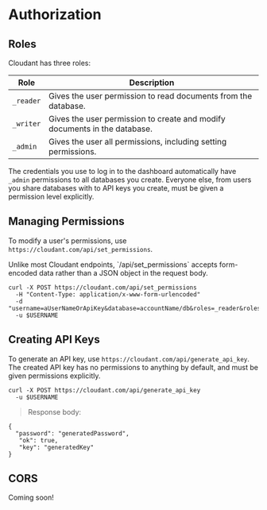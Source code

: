 # Authorization

## Roles

Cloudant has three roles:

Role | Description
----------|------------
`_reader` | Gives the user permission to read documents from the database.
`_writer` | Gives the user permission to create and modify documents in the database.
`_admin` | Gives the user all permissions, including setting permissions.

The credentials you use to log in to the dashboard automatically have `_admin` permissions to all databases you create. Everyone else, from users you share databases with to API keys you create, must be given a permission level explicitly.

## Managing Permissions

To modify a user's permissions, use `https://cloudant.com/api/set_permissions`.

<aside>Unlike most Cloudant endpoints, `/api/set_permissions` accepts form-encoded data rather than a JSON object in the request body.</aside>

```shell
curl -X POST https://cloudant.com/api/set_permissions
  -H "Content-Type: application/x-www-form-urlencoded"
  -d "username=aUserNameOrApiKey&database=accountName/db&roles=_reader&roles=_writer"
  -u $USERNAME
```

## Creating API Keys

To generate an API key, use `https://cloudant.com/api/generate_api_key`. The created API key has no permissions to anything by default, and must be given permissions explicitly.

```shell
curl -X POST https://cloudant.com/api/generate_api_key
  -u $USERNAME
```

> Response body:

```
{
  "password": "generatedPassword",
   "ok": true,
   "key": "generatedKey"
}
```

## CORS

Coming soon!